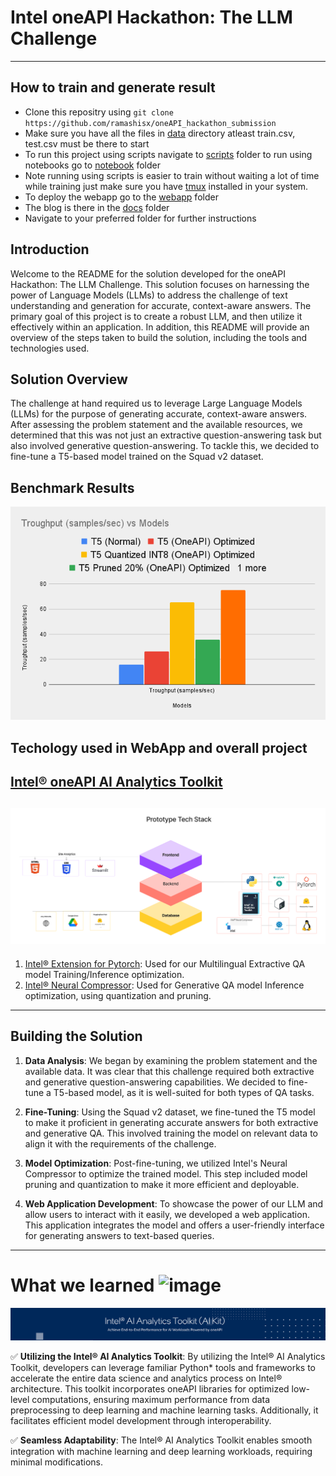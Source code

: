 # Intel oneAPI Hackathon: The LLM Challenge
------------------------------------

## How to train and generate result

* Clone this repositry using `git clone https://github.com/ramashisx/oneAPI_hackathon_submission`
* Make sure you have all the files in [data](./data ) directory atleast train.csv, test.csv must be there to start
* To run this project using scripts navigate to [scripts](./scripts )  folder to run using notebooks go to [notebook](./notebooks ) folder
* Note running using scripts is easier to train without waiting a lot of time while training just make sure you have [tmux](https://github.com/tmux/tmux/wiki/Installing) installed in your system.
* To deploy the webapp go to the [webapp](./webapp ) folder
* The blog is there in the [docs](./docs) folder
* Navigate to your preferred folder for further instructions


## Introduction

Welcome to the README for the solution developed for the oneAPI Hackathon: The LLM Challenge. This solution focuses on harnessing the power of Language Models (LLMs) to address the challenge of text understanding and generation for accurate, context-aware answers. The primary goal of this project is to create a robust LLM, and then utilize it effectively within an application. In addition, this README will provide an overview of the steps taken to build the solution, including the tools and technologies used.

## Solution Overview

The challenge at hand required us to leverage Large Language Models (LLMs) for the purpose of generating accurate, context-aware answers. After assessing the problem statement and the available resources, we determined that this was not just an extractive question-answering task but also involved generative question-answering. To tackle this, we decided to fine-tune a T5-based model trained on the Squad v2 dataset.

## Benchmark Results
![](./assets/benchmark.png)

## Techology used in WebApp and overall project
[Intel® oneAPI AI Analytics Toolkit](https://www.intel.com/content/www/us/en/developer/tools/oneapi/ai-analytics-toolkit-download.html)
-------------------------------
![tech_stack](./assets/tech_stack.png)
-------------------------------
1. [Intel® Extension for Pytorch](https://github.com/intel/intel-extension-for-pytorch): Used for our Multilingual Extractive QA model Training/Inference optimization.
2. [Intel® Neural Compressor](https://github.com/intel/neural-compressor): Used for  Generative QA model Inference optimization, using quantization and pruning.
---------------------------------











## Building the Solution

1. **Data Analysis**: We began by examining the problem statement and the available data. It was clear that this challenge required both extractive and generative question-answering capabilities. We decided to fine-tune a T5-based model, as it is well-suited for both types of QA tasks.

2. **Fine-Tuning**: Using the Squad v2 dataset, we fine-tuned the T5 model to make it proficient in generating accurate answers for both extractive and generative QA. This involved training the model on relevant data to align it with the requirements of the challenge.

3. **Model Optimization**: Post-fine-tuning, we utilized Intel's Neural Compressor to optimize the trained model. This step included model pruning and quantization to make it more efficient and deployable.

4. **Web Application Development**: To showcase the power of our LLM and allow users to interact with it easily, we developed a web application. This application integrates the model and offers a user-friendly interface for generating answers to text-based queries.


-----------------------------------
# What we learned ![image](https://user-images.githubusercontent.com/72274851/218499685-e8d445fc-e35e-4ab5-abc1-c32462592603.png)

![banner](./assets/Intel-AI-Kit-Banner.png)

✅ **Utilizing the Intel® AI Analytics Toolkit**: By utilizing the Intel® AI Analytics Toolkit, developers can leverage familiar Python* tools and frameworks to accelerate the entire data science and analytics process on Intel® architecture. This toolkit incorporates oneAPI libraries for optimized low-level computations, ensuring maximum performance from data preprocessing to deep learning and machine learning tasks. Additionally, it facilitates efficient model development through interoperability.

✅ **Seamless Adaptability**: The Intel® AI Analytics Toolkit enables smooth integration with machine learning and deep learning workloads, requiring minimal modifications.
